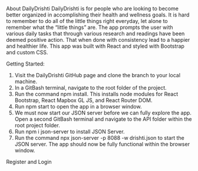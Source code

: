 About DailyDrishti
DailyDrishti is for people who are looking to become better organized in accomplishing their health and wellness goals. It is hard to remember to do all of the little things right everyday, let alone to remember what the “little things” are. The app prompts the user with various daily tasks that through various research and readings have been deemed positive action. That when done with consistency lead to a happier and healthier life. This app was built with React and styled with Bootstrap and custom CSS.

Getting Started:
1. Visit the DailyDrishti GitHub page and clone the branch to your local machine.
2. In a GitBash terminal, navigate to the root folder of the project.
3. Run the command npm install. This installs node modules for React Bootstrap, React Mapbox GL JS, and React Router DOM.
4. Run npm start to open the app in a browser window.
5. We must now start our JSON server before we can fully explore the app. Open a second GitBash terminal and navigate to the API folder within the root project folder.
6. Run npm i json-server to install JSON Server.
7. Run the command npx json-server -p 8088 -w drishti.json to start the JSON server. The app should now be fully functional within the browser window.

Register and Login
